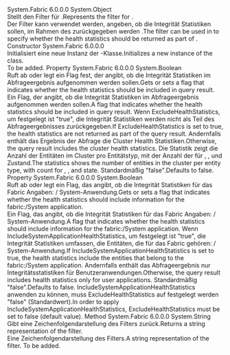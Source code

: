 <Type Name="ClusterHealthStatisticsFilter" FullName="System.Fabric.Health.ClusterHealthStatisticsFilter">
  <TypeSignature Language="C#" Value="public sealed class ClusterHealthStatisticsFilter" />
  <TypeSignature Language="ILAsm" Value=".class public auto ansi sealed beforefieldinit ClusterHealthStatisticsFilter extends System.Object" />
  <TypeSignature Language="DocId" Value="T:System.Fabric.Health.ClusterHealthStatisticsFilter" />
  <TypeSignature Language="VB.NET" Value="Public NotInheritable Class ClusterHealthStatisticsFilter" />
  <TypeSignature Language="F#" Value="type ClusterHealthStatisticsFilter = class" />
  <AssemblyInfo>
    <AssemblyName>System.Fabric</AssemblyName>
    <AssemblyVersion>6.0.0.0</AssemblyVersion>
  </AssemblyInfo>
  <Base>
    <BaseTypeName>System.Object</BaseTypeName>
  </Base>
  <Interfaces />
  <Docs>
    <summary>
      <para><span data-ttu-id="759f0-101">Stellt den Filter für <see cref="T:System.Fabric.Health.HealthStatistics" />.</span><span class="sxs-lookup"><span data-stu-id="759f0-101">Represents the filter for <see cref="T:System.Fabric.Health.HealthStatistics" />.</span></span></para>
    </summary>
    <remarks><span data-ttu-id="759f0-102">Der Filter kann verwendet werden, <see cref="T:System.Fabric.Description.ClusterHealthQueryDescription" /> angeben, ob die Integrität Statistiken sollen, im Rahmen des zurückgegeben werden <see cref="T:System.Fabric.Health.ClusterHealth" />.</span><span class="sxs-lookup"><span data-stu-id="759f0-102">The filter can be used in <see cref="T:System.Fabric.Description.ClusterHealthQueryDescription" /> to specify whether the health statistics should be returned as part of <see cref="T:System.Fabric.Health.ClusterHealth" />.</span></span></remarks>
  </Docs>
  <Members>
    <Member MemberName=".ctor">
      <MemberSignature Language="C#" Value="public ClusterHealthStatisticsFilter ();" />
      <MemberSignature Language="ILAsm" Value=".method public hidebysig specialname rtspecialname instance void .ctor() cil managed" />
      <MemberSignature Language="DocId" Value="M:System.Fabric.Health.ClusterHealthStatisticsFilter.#ctor" />
      <MemberSignature Language="VB.NET" Value="Public Sub New ()" />
      <MemberType>Constructor</MemberType>
      <AssemblyInfo>
        <AssemblyName>System.Fabric</AssemblyName>
        <AssemblyVersion>6.0.0.0</AssemblyVersion>
      </AssemblyInfo>
      <Parameters />
      <Docs>
        <summary>
          <para><span data-ttu-id="759f0-103">Initialisiert eine neue Instanz der <see cref="T:System.Fabric.Health.ClusterHealthStatisticsFilter" />-Klasse.</span><span class="sxs-lookup"><span data-stu-id="759f0-103">Initializes a new instance of the <see cref="T:System.Fabric.Health.ClusterHealthStatisticsFilter" /> class.</span></span></para>
        </summary>
        <remarks>To be added.</remarks>
      </Docs>
    </Member>
    <Member MemberName="ExcludeHealthStatistics">
      <MemberSignature Language="C#" Value="public bool ExcludeHealthStatistics { get; set; }" />
      <MemberSignature Language="ILAsm" Value=".property instance bool ExcludeHealthStatistics" />
      <MemberSignature Language="DocId" Value="P:System.Fabric.Health.ClusterHealthStatisticsFilter.ExcludeHealthStatistics" />
      <MemberSignature Language="VB.NET" Value="Public Property ExcludeHealthStatistics As Boolean" />
      <MemberSignature Language="F#" Value="member this.ExcludeHealthStatistics : bool with get, set" Usage="System.Fabric.Health.ClusterHealthStatisticsFilter.ExcludeHealthStatistics" />
      <MemberType>Property</MemberType>
      <AssemblyInfo>
        <AssemblyName>System.Fabric</AssemblyName>
        <AssemblyVersion>6.0.0.0</AssemblyVersion>
      </AssemblyInfo>
      <ReturnValue>
        <ReturnType>System.Boolean</ReturnType>
      </ReturnValue>
      <Docs>
        <summary>
            <span data-ttu-id="759f0-104">Ruft ab oder legt ein Flag fest, der angibt, ob die Integrität Statistiken im Abfrageergebnis aufgenommen werden sollen.</span><span class="sxs-lookup"><span data-stu-id="759f0-104">Gets or sets a flag that indicates whether the health statistics should be included in query result.</span></span>
            </summary>
        <value><span data-ttu-id="759f0-105">Ein Flag, der angibt, ob die Integrität Statistiken im Abfrageergebnis aufgenommen werden sollen.</span><span class="sxs-lookup"><span data-stu-id="759f0-105">A flag that indicates whether the health statistics should be included in query result.</span></span></value>
        <remarks>
          <para>
            <span data-ttu-id="759f0-106">Wenn ExcludeHealthStatistics, um festgelegt ist <languageKeyword>"true"</languageKeyword>, die Integrität Statistiken werden nicht als Teil des Abfrageergebnisses zurückgegeben.</span><span class="sxs-lookup"><span data-stu-id="759f0-106">If ExcludeHealthStatistics is set to <languageKeyword>true</languageKeyword>, the health statistics are not returned as part of the query result.</span></span>
            <span data-ttu-id="759f0-107">Andernfalls enthält das Ergebnis der Abfrage die Cluster Health Statistiken.</span><span class="sxs-lookup"><span data-stu-id="759f0-107">Otherwise, the query result includes the cluster health statistics.</span></span>
            <span data-ttu-id="759f0-108">Die Statistik zeigt die Anzahl der Entitäten im Cluster pro Entitätstyp, mit der Anzahl der für <see cref="F:System.Fabric.Health.HealthState.Ok" />, <see cref="F:System.Fabric.Health.HealthState.Warning" />, und <see cref="F:System.Fabric.Health.HealthState.Error" /> Zustand.</span><span class="sxs-lookup"><span data-stu-id="759f0-108">The statistics shows the number of entities in the cluster per entity type, with count for <see cref="F:System.Fabric.Health.HealthState.Ok" />, <see cref="F:System.Fabric.Health.HealthState.Warning" />, and <see cref="F:System.Fabric.Health.HealthState.Error" /> state.</span></span>
            <span data-ttu-id="759f0-109">Standardmäßig <languageKeyword>"false"</languageKeyword>.</span><span class="sxs-lookup"><span data-stu-id="759f0-109">Defaults to <languageKeyword>false</languageKeyword>.</span></span>
            </para>
        </remarks>
      </Docs>
    </Member>
    <Member MemberName="IncludeSystemApplicationHealthStatistics">
      <MemberSignature Language="C#" Value="public bool IncludeSystemApplicationHealthStatistics { get; set; }" />
      <MemberSignature Language="ILAsm" Value=".property instance bool IncludeSystemApplicationHealthStatistics" />
      <MemberSignature Language="DocId" Value="P:System.Fabric.Health.ClusterHealthStatisticsFilter.IncludeSystemApplicationHealthStatistics" />
      <MemberSignature Language="VB.NET" Value="Public Property IncludeSystemApplicationHealthStatistics As Boolean" />
      <MemberSignature Language="F#" Value="member this.IncludeSystemApplicationHealthStatistics : bool with get, set" Usage="System.Fabric.Health.ClusterHealthStatisticsFilter.IncludeSystemApplicationHealthStatistics" />
      <MemberType>Property</MemberType>
      <AssemblyInfo>
        <AssemblyName>System.Fabric</AssemblyName>
        <AssemblyVersion>6.0.0.0</AssemblyVersion>
      </AssemblyInfo>
      <ReturnValue>
        <ReturnType>System.Boolean</ReturnType>
      </ReturnValue>
      <Docs>
        <summary>
            <span data-ttu-id="759f0-110">Ruft ab oder legt ein Flag, das angibt, ob die Integrität Statistiken für das Fabric Angaben: / System-Anwendung.</span><span class="sxs-lookup"><span data-stu-id="759f0-110">Gets or sets a flag that indicates whether the health statistics should include information for the fabric:/System application.</span></span>
            </summary>
        <value><span data-ttu-id="759f0-111">Ein Flag, das angibt, ob die Integrität Statistiken für das Fabric Angaben: / System-Anwendung.</span><span class="sxs-lookup"><span data-stu-id="759f0-111">A flag that indicates whether the health statistics should include information for the fabric:/System application.</span></span></value>
        <remarks>
          <para>
            <span data-ttu-id="759f0-112">Wenn IncludeSystemApplicationHealthStatistics, um festgelegt ist <languageKeyword>"true"</languageKeyword>, die Integrität Statistiken umfassen, die Entitäten, die für das Fabric gehören: / System-Anwendung.</span><span class="sxs-lookup"><span data-stu-id="759f0-112">If IncludeSystemApplicationHealthStatistics is set to <languageKeyword>true</languageKeyword>, the health statistics include the entities that belong to the fabric:/System application.</span></span>
            <span data-ttu-id="759f0-113">Andernfalls enthält das Abfrageergebnis nur Integritätsstatistiken für Benutzeranwendungen.</span><span class="sxs-lookup"><span data-stu-id="759f0-113">Otherwise, the query result includes health statistics only for user applications.</span></span>
            <span data-ttu-id="759f0-114">Standardmäßig <languageKeyword>"false"</languageKeyword>.</span><span class="sxs-lookup"><span data-stu-id="759f0-114">Defaults to <languageKeyword>false</languageKeyword>.</span></span>
            </para>
          <para><span data-ttu-id="759f0-115">IncludeSystemApplicationHealthStatistics anwenden zu können, muss ExcludeHealthStatistics auf festgelegt werden <languageKeyword>"false"</languageKeyword> (Standardwert).</span><span class="sxs-lookup"><span data-stu-id="759f0-115">In order to apply IncludeSystemApplicationHealthStatistics, ExcludeHealthStatistics must be set to <languageKeyword>false</languageKeyword> (default value).</span></span></para>
        </remarks>
      </Docs>
    </Member>
    <Member MemberName="ToString">
      <MemberSignature Language="C#" Value="public override string ToString ();" />
      <MemberSignature Language="ILAsm" Value=".method public hidebysig virtual instance string ToString() cil managed" />
      <MemberSignature Language="DocId" Value="M:System.Fabric.Health.ClusterHealthStatisticsFilter.ToString" />
      <MemberSignature Language="VB.NET" Value="Public Overrides Function ToString () As String" />
      <MemberSignature Language="F#" Value="override this.ToString : unit -&gt; string" Usage="clusterHealthStatisticsFilter.ToString " />
      <MemberType>Method</MemberType>
      <AssemblyInfo>
        <AssemblyName>System.Fabric</AssemblyName>
        <AssemblyVersion>6.0.0.0</AssemblyVersion>
      </AssemblyInfo>
      <ReturnValue>
        <ReturnType>System.String</ReturnType>
      </ReturnValue>
      <Parameters />
      <Docs>
        <summary>
            <span data-ttu-id="759f0-116">Gibt eine Zeichenfolgendarstellung des Filters zurück.</span><span class="sxs-lookup"><span data-stu-id="759f0-116">Returns a string representation of the filter.</span></span>
            </summary>
        <returns><span data-ttu-id="759f0-117">Eine Zeichenfolgendarstellung des Filters.</span><span class="sxs-lookup"><span data-stu-id="759f0-117">A string representation of the filter.</span></span></returns>
        <remarks>To be added.</remarks>
      </Docs>
    </Member>
  </Members>
</Type>